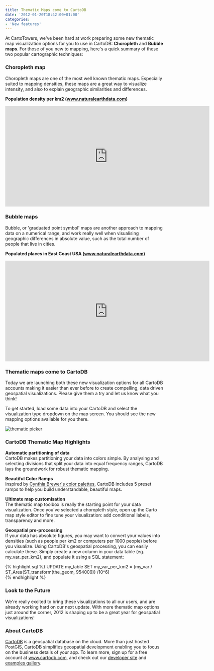 ```yaml
---
title: Thematic Maps come to CartoDB
date: '2012-01-20T18:42:00+01:00'
categories:
- 'New features'
---
```


At CartoTowers, we've been hard at work preparing some new thematic map visualization options for you to use in CartoDB: **Choropleth** and **Bubble maps**. For those of you new to mapping, here's a quick summary of these two popular cartographic techniques:

### Choropleth map

Choropleth maps are one of the most well known thematic maps. Especially suited to mapping densities, these maps are a great way to visualize intensity, and also to explain geographic similarities and differences.

**Population density per km2 (<a href="http://www.naturalearthdata.com">www.naturalearthdata.com</a>)**

<iframe frameborder="0" height="320" src="https://vizzuality.cartodb.com/tables/countries/embed_map" width="650"></iframe>

### Bubble maps

Bubble, or 'graduated point symbol' maps are another approach to mapping data on a numerical range, and work really well when visualising geographic differences in absolute value, such as the total number of people that live in cities.

**Populated places in East Coast USA (<a href="http://www.naturalearthdata.com">www.naturalearthdata.com</a>)**

<iframe frameborder="0" height="320" src="https://vizzuality.cartodb.com/tables/populated_places_points_2/embed_map" width="650"></iframe>

### Thematic maps come to CartoDB

Today we are launching both these new visualization options for all CartoDB accounts making it easier than ever before to create compelling, data driven geospatial visualizations. Please give them a try and let us know what you think!

To get started, load some data into your CartoDB and select the visualization type dropdown on the map screen. You should see the new mapping options available for you there.

<img alt="thematic picker" src="http://dl.dropbox.com/u/193220/CartoDB/thematic/dropdown.png"/>

### CartoDB Thematic Map Highlights

**Automatic partitioning of data**  
CartoDB makes partitioning your data into colors simple. By analysing and selecting divisions that split your data into equal frequency ranges, CartoDB lays the groundwork for robust thematic mapping.

**Beautiful Color Ramps**  
Inspired by <a href="http://colorbrewer2.org/">Cynthia Brewer's color palettes</a>, CartoDB includes 5 preset ramps to help you build understandable, beautiful maps.

**Ultimate map customisation**  
The thematic map toolbox is really the starting point for your data visualization. Once you've selected a choropleth style, open up the Carto map style editor to fine tune your visualization: add conditional labels, transparency and more.

**Geospatial pre-processing**  
If your data has absolute figures, you may want to convert your values into densities (such as people per km2 or computers per 1000 people) before you visualize. Using CartoDB's geospatial processing, you can easily calculate these. Simply create a new column in your data table (eg. my_var_per_km2), and populate it using a SQL statement:


{% highlight sql %}
UPDATE my_table SET my_var_per_km2 = (my_var / ST_Area(ST_transform(the_geom, 954009)) /10^6)    
{% endhighlight %}

### Look to the Future

We're really excited to bring these visualizations to all our users, and are already working hard on our next update. With more thematic map options just around the corner, 2012 is shaping up to be a great year for geospatial visualizations!

### About CartoDB

<a href="http://www.cartodb.com">CartoDB</a> is a geospatial database on the cloud. More than just hosted PostGIS, CartoDB simplifies geospatial development enabling you to focus on the business details of your app. To learn more, sign up for a free account at <a href="http://www.cartodb.com">www.cartodb.com</a>, and check out our <a href="http://http://developers.cartodb.com/">developer site</a> and <a href="http://developers.cartodb.com/gallery/">examples gallery</a>.
